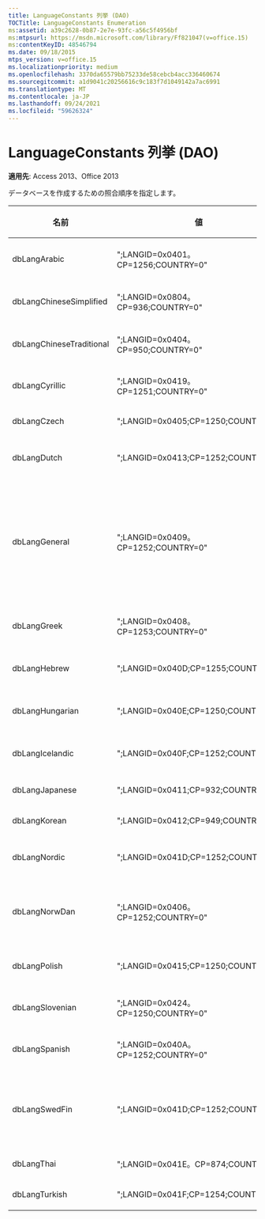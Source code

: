 ```yaml
---
title: LanguageConstants 列挙 (DAO)
TOCTitle: LanguageConstants Enumeration
ms:assetid: a39c2628-0b87-2e7e-93fc-a56c5f4956bf
ms:mtpsurl: https://msdn.microsoft.com/library/Ff821047(v=office.15)
ms:contentKeyID: 48546794
ms.date: 09/18/2015
mtps_version: v=office.15
ms.localizationpriority: medium
ms.openlocfilehash: 3370da65579bb75233de58cebcb4acc336460674
ms.sourcegitcommit: a1d9041c20256616c9c183f7d1049142a7ac6991
ms.translationtype: MT
ms.contentlocale: ja-JP
ms.lasthandoff: 09/24/2021
ms.locfileid: "59626324"
---
```

# <a name="languageconstants-enumeration-dao"></a>LanguageConstants 列挙 (DAO)


**適用先**: Access 2013、Office 2013

データベースを作成するための照合順序を指定します。

<table>
<colgroup>
<col style="width: 33%" />
<col style="width: 33%" />
<col style="width: 33%" />
</colgroup>
<thead>
<tr class="header">
<th><p>名前</p></th>
<th><p>値</p></th>
<th><p>説明</p></th>
</tr>
</thead>
<tbody>
<tr class="odd">
<td><p>dbLangArabic</p></td>
<td><p>&quot;;LANGID=0x0401。CP=1256;COUNTRY=0&quot;</p></td>
<td><p>アラビア語</p></td>
</tr>
<tr class="even">
<td><p>dbLangChineseSimplified</p></td>
<td><p>&quot;;LANGID=0x0804。CP=936;COUNTRY=0&quot;</p></td>
<td><p>簡体字中国語</p></td>
</tr>
<tr class="odd">
<td><p>dbLangChineseTraditional</p></td>
<td><p>&quot;;LANGID=0x0404。CP=950;COUNTRY=0&quot;</p></td>
<td><p>繁体字中国語</p></td>
</tr>
<tr class="even">
<td><p>dbLangCyrillic</p></td>
<td><p>&quot;;LANGID=0x0419。CP=1251;COUNTRY=0&quot;</p></td>
<td><p>ロシア語</p></td>
</tr>
<tr class="odd">
<td><p>dbLangCzech</p></td>
<td><p>&quot;;LANGID=0x0405;CP=1250;COUNTRY=0&quot;</p></td>
<td><p>チェコ語</p></td>
</tr>
<tr class="even">
<td><p>dbLangDutch</p></td>
<td><p>&quot;;LANGID=0x0413;CP=1252;COUNTRY=0&quot;</p></td>
<td><p>オランダ語</p></td>
</tr>
<tr class="odd">
<td><p>dbLangGeneral</p></td>
<td><p>&quot;;LANGID=0x0409。CP=1252;COUNTRY=0&quot;</p></td>
<td><p>英語、ドイツ語、フランス語、ポルトガル語、イタリア語、現代スペイン語</p></td>
</tr>
<tr class="even">
<td><p>dbLangGreek</p></td>
<td><p>&quot;;LANGID=0x0408。CP=1253;COUNTRY=0&quot;</p></td>
<td><p>ギリシャ語</p></td>
</tr>
<tr class="odd">
<td><p>dbLangHebrew</p></td>
<td><p>&quot;;LANGID=0x040D;CP=1255;COUNTRY=0&quot;</p></td>
<td><p>ヘブライ語</p></td>
</tr>
<tr class="even">
<td><p>dbLangHungarian</p></td>
<td><p>&quot;;LANGID=0x040E;CP=1250;COUNTRY=0&quot;</p></td>
<td><p>ハンガリー語</p></td>
</tr>
<tr class="odd">
<td><p>dbLangIcelandic</p></td>
<td><p>&quot;;LANGID=0x040F;CP=1252;COUNTRY=0&quot;</p></td>
<td><p>アイスランド語</p></td>
</tr>
<tr class="even">
<td><p>dbLangJapanese</p></td>
<td><p>&quot;;LANGID=0x0411;CP=932;COUNTRY=0&quot;</p></td>
<td><p>日本語</p></td>
</tr>
<tr class="odd">
<td><p>dbLangKorean</p></td>
<td><p>&quot;;LANGID=0x0412;CP=949;COUNTRY=0&quot;</p></td>
<td><p>韓国語</p></td>
</tr>
<tr class="even">
<td><p>dbLangNordic</p></td>
<td><p>&quot;;LANGID=0x041D;CP=1252;COUNTRY=0&quot;</p></td>
<td><p>ノルディック</p></td>
</tr>
<tr class="odd">
<td><p>dbLangNorwDan</p></td>
<td><p>&quot;;LANGID=0x0406。CP=1252;COUNTRY=0&quot;</p></td>
<td><p>ノルウェー語およびデンマーク語</p></td>
</tr>
<tr class="even">
<td><p>dbLangPolish</p></td>
<td><p>&quot;;LANGID=0x0415;CP=1250;COUNTRY=0&quot;</p></td>
<td><p>ポーランド語</p></td>
</tr>
<tr class="odd">
<td><p>dbLangSlovenian</p></td>
<td><p>&quot;;LANGID=0x0424。CP=1250;COUNTRY=0&quot;</p></td>
<td><p>Slovenian</p></td>
</tr>
<tr class="even">
<td><p>dbLangSpanish</p></td>
<td><p>&quot;;LANGID=0x040A。CP=1252;COUNTRY=0&quot;</p></td>
<td><p>スペイン語</p></td>
</tr>
<tr class="odd">
<td><p>dbLangSwedFin</p></td>
<td><p>&quot;;LANGID=0x041D;CP=1252;COUNTRY=0&quot;</p></td>
<td><p>スウェーデン語およびフィンランド語</p></td>
</tr>
<tr class="even">
<td><p>dbLangThai</p></td>
<td><p>&quot;;LANGID=0x041E。CP=874;COUNTRY=0&quot;</p></td>
<td><p>タイ語</p></td>
</tr>
<tr class="odd">
<td><p>dbLangTurkish</p></td>
<td><p>&quot;;LANGID=0x041F;CP=1254;COUNTRY=0&quot;</p></td>
<td><p>トルコ語</p></td>
</tr>
</tbody>
</table>


